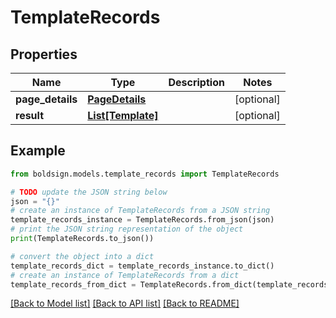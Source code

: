 # TemplateRecords


## Properties

Name | Type | Description | Notes
------------ | ------------- | ------------- | -------------
**page_details** | [**PageDetails**](PageDetails.md) |  | [optional] 
**result** | [**List[Template]**](Template.md) |  | [optional] 

## Example

```python
from boldsign.models.template_records import TemplateRecords

# TODO update the JSON string below
json = "{}"
# create an instance of TemplateRecords from a JSON string
template_records_instance = TemplateRecords.from_json(json)
# print the JSON string representation of the object
print(TemplateRecords.to_json())

# convert the object into a dict
template_records_dict = template_records_instance.to_dict()
# create an instance of TemplateRecords from a dict
template_records_from_dict = TemplateRecords.from_dict(template_records_dict)
```
[[Back to Model list]](../README.md#documentation-for-models) [[Back to API list]](../README.md#documentation-for-api-endpoints) [[Back to README]](../README.md)


